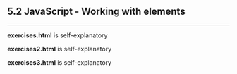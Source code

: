 <h2>5.2 JavaScript - Working with elements</h2>

---

<strong>exercises.html</strong> is self-explanatory

<strong>exercises2.html</strong> is self-explanatory

<strong>exercises3.html</strong> is self-explanatory